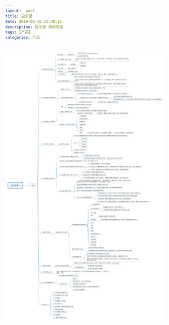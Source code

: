 ```yaml
---
layout: _post
title: 启示录
date: 2019-06-16 23:38:15
description: 启示录 思维导图
tags: [产品]
categories: 产品
---
```

![脑图](./启示录/《启示录》.png)
